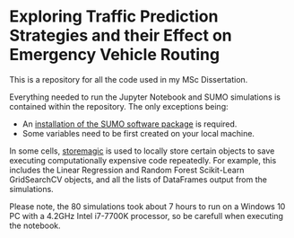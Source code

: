 # Exploring Traffic Prediction Strategies and their Effect on Emergency Vehicle Routing
This is a repository for all the code used in my MSc Dissertation. 

Everything needed to run the Jupyter Notebook and SUMO simulations is contained within the repository. The only exceptions being:
- An [installation of the SUMO software package](https://www.eclipse.org/sumo/) is required.
- Some variables need to be first created on your local machine. 

In some cells, [storemagic](https://ipython.readthedocs.io/en/stable/config/extensions/storemagic.html) is used to locally store certain objects to save executing computationally expensive code repeatedly. For example, this includes the Linear Regression and Random Forest Scikit-Learn GridSearchCV objects, and all the lists of DataFrames output from the simulations.

Please note, the 80 simulations took about 7 hours to run on a Windows 10 PC with a 4.2GHz Intel i7-7700K processor, so be carefull when executing the notebook.
